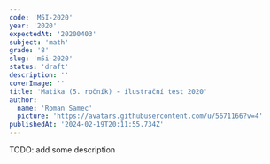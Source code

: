 ```yaml
---
code: 'M5I-2020'
year: '2020'
expectedAt: '20200403'
subject: 'math'
grade: '8'
slug: 'm5i-2020'
status: 'draft'
description: ''
coverImage: ''
title: 'Matika (5. ročník) - ilustrační test 2020'
author:
  name: 'Roman Samec'
  picture: 'https://avatars.githubusercontent.com/u/5671166?v=4'
publishedAt: '2024-02-19T20:11:55.734Z'
---
```


TODO: add some description